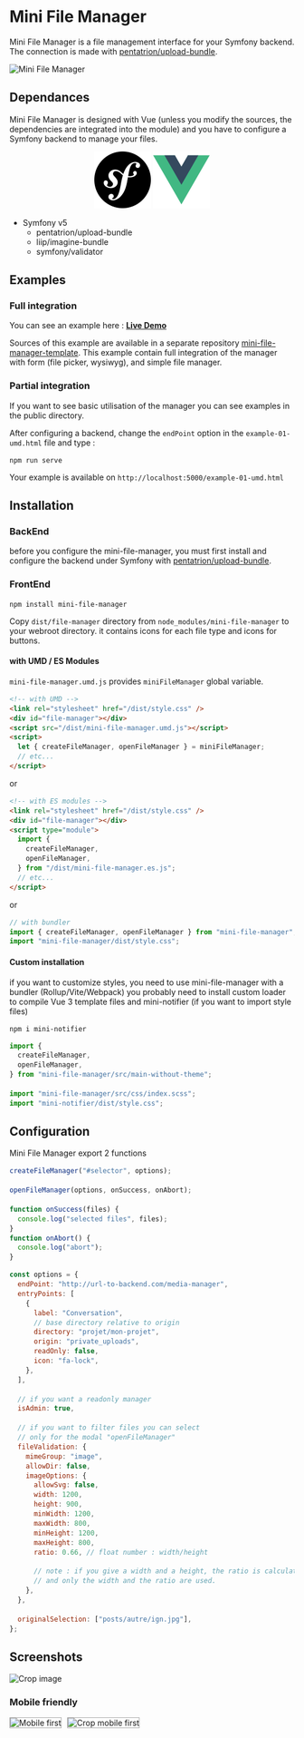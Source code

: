 # Mini File Manager

Mini File Manager is a file management interface for your Symfony backend. The connection is made with [pentatrion/upload-bundle](https://github.com/lhapaipai/upload-bundle).

<img alt="Mini File Manager" src="https://user-images.githubusercontent.com/1088155/128615403-2b41fbb4-dd4e-452e-b2c2-6926642bf146.jpg">

## Dependances

Mini File Manager is designed with Vue (unless you modify the sources, the dependencies are integrated into the module) and you have to configure a Symfony backend to manage your files.

<p align="center">
  <img width="100" src="https://raw.githubusercontent.com/lhapaipai/mini-file-manager/main/docs/symfony.svg" alt="Symfony logo">
  <img width="100" src="https://raw.githubusercontent.com/lhapaipai/mini-file-manager/main/docs/vue.svg" alt="Vue logo">
</p>

- Symfony v5
  - pentatrion/upload-bundle
  - liip/imagine-bundle
  - symfony/validator

## Examples

### Full integration

You can see an example here : [**Live Demo**](https://mini-file-manager.pentatrion.com/)

Sources of this example are available in a separate repository [mini-file-manager-template](https://github.com/lhapaipai/mini-file-manager-template). This example contain full integration of the manager with form (file picker, wysiwyg), and simple file manager.

### Partial integration

If you want to see basic utilisation of the manager you can see examples in the public directory.

After configuring a backend, change the `endPoint` option in the `example-01-umd.html` file and type :

```console
npm run serve
```

Your example is available on `http://localhost:5000/example-01-umd.html`

## Installation

### BackEnd

before you configure the mini-file-manager, you must first install and configure the backend under Symfony with [pentatrion/upload-bundle](https://github.com/lhapaipai/upload-bundle).

### FrontEnd

```console
npm install mini-file-manager
```

Copy `dist/file-manager` directory from `node_modules/mini-file-manager` to your webroot directory. it contains icons for each file type and icons for buttons.

#### with UMD / ES Modules

`mini-file-manager.umd.js` provides `miniFileManager` global variable.

```html
<!-- with UMD -->
<link rel="stylesheet" href="/dist/style.css" />
<div id="file-manager"></div>
<script src="/dist/mini-file-manager.umd.js"></script>
<script>
  let { createFileManager, openFileManager } = miniFileManager;
  // etc...
</script>
```

or

```html
<!-- with ES modules -->
<link rel="stylesheet" href="/dist/style.css" />
<div id="file-manager"></div>
<script type="module">
  import {
    createFileManager,
    openFileManager,
  } from "/dist/mini-file-manager.es.js";
  // etc...
</script>
```

or

```js
// with bundler
import { createFileManager, openFileManager } from "mini-file-manager";
import "mini-file-manager/dist/style.css";
```

#### Custom installation

if you want to customize styles, you need to use mini-file-manager with a bundler (Rollup/Vite/Webpack)
you probably need to install custom loader to compile Vue 3 template files and mini-notifier (if you want to import style files)

```console
npm i mini-notifier
```

```js
import {
  createFileManager,
  openFileManager,
} from "mini-file-manager/src/main-without-theme";

import "mini-file-manager/src/css/index.scss";
import "mini-notifier/dist/style.css";
```

## Configuration

Mini File Manager export 2 functions

```js
createFileManager("#selector", options);

openFileManager(options, onSuccess, onAbort);

function onSuccess(files) {
  console.log("selected files", files);
}
function onAbort() {
  console.log("abort");
}
```

```js
const options = {
  endPoint: "http://url-to-backend.com/media-manager",
  entryPoints: [
    {
      label: "Conversation",
      // base directory relative to origin
      directory: "projet/mon-projet",
      origin: "private_uploads",
      readOnly: false,
      icon: "fa-lock",
    },
  ],

  // if you want a readonly manager
  isAdmin: true,

  // if you want to filter files you can select
  // only for the modal "openFileManager"
  fileValidation: {
    mimeGroup: "image",
    allowDir: false,
    imageOptions: {
      allowSvg: false,
      width: 1200,
      height: 900,
      minWidth: 1200,
      maxWidth: 800,
      minHeight: 1200,
      maxHeight: 800,
      ratio: 0.66, // float number : width/height

      // note : if you give a width and a height, the ratio is calculated
      // and only the width and the ratio are used.
    },
  },

  originalSelection: ["posts/autre/ign.jpg"],
};
```

## Screenshots

<img alt="Crop image" src="https://user-images.githubusercontent.com/1088155/128615409-8ba709cf-dd51-40c8-a5f5-93aaacd98fe3.jpg"><br>

### Mobile friendly

<img alt="Mobile first" style="border: 1px solid #aaa; margin-right: 10px;" src="https://user-images.githubusercontent.com/1088155/128615401-10dca575-3beb-4cc2-885f-d80498d181d6.jpg" width="400"><img alt="Crop mobile first" style="border: 1px solid #aaa;" src="https://user-images.githubusercontent.com/1088155/128623126-8fdda390-fc3a-455e-a8ad-5f3ab9d7d2e1.jpg" width="400">
